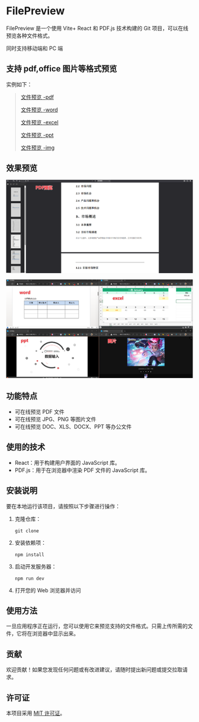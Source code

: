 # FilePreview

FilePreview 是一个使用 Vite+ React 和 PDF.js 技术构建的 Git 项目，可以在线预览各种文件格式。

同时支持移动端和 PC 端

## 支持 pdf,office 图片等格式预览

实例如下：

> [文件预览 -pdf](https://sweetwisdom.github.io/react-filePreview/filePreview/?type=pdf&url=https://sweetwisdom.github.io/react-filePreview/filePreview/00.pdf)
>
> [文件预览 -word](https://sweetwisdom.github.io/react-filePreview/filePreview/?type=doc&url=https://sweetwisdom.github.io/react-filePreview/filePreview/00.docx)
>
> [文件预览 -excel](https://sweetwisdom.github.io/react-filePreview/filePreview/?type=doc&url=https://sweetwisdom.github.io/react-filePreview/filePreview/00.xlsx)
>
> [文件预览 -ppt](https://sweetwisdom.github.io/react-filePreview/filePreview/?type=doc&url=https://sweetwisdom.github.io/react-filePreview/filePreview/00.pptx)
>
> [文件预览 -img](https://sweetwisdom.github.io/react-filePreview/filePreview/?type=img&url=https://shp.qpic.cn/ishow/2735050916/1683619418_1265602313_17762_sProdImgNo_2.jpg/0)

## 效果预览

![image-20230627203120423](./.imgs/image-20230627203120423.png)

![image-20230627203023526](.imgs/image-20230627203023526.png)

## 功能特点

- 可在线预览 PDF 文件
- 可在线预览 JPG、PNG 等图片文件
- 可在线预览 DOC、XLS、DOCX、PPT 等办公文件

## 使用的技术

- React：用于构建用户界面的 JavaScript 库。
- PDF.js：用于在浏览器中渲染 PDF 文件的 JavaScript 库。

## 安装说明

要在本地运行该项目，请按照以下步骤进行操作：

1. 克隆仓库：

   ```
   git clone
   ```

2. 安装依赖项：

   ```
   npm install
   ```

3. 启动开发服务器：

   ```
   npm run dev
   ```

4. 打开您的 Web 浏览器并访问

## 使用方法

一旦应用程序正在运行，您可以使用它来预览支持的文件格式。只需上传所需的文件，它将在浏览器中显示出来。

## 贡献

欢迎贡献！如果您发现任何问题或有改进建议，请随时提出新问题或提交拉取请求。

## 许可证

本项目采用 [MIT 许可证](https://chat.wuguokai.cn/LICENSE)。
